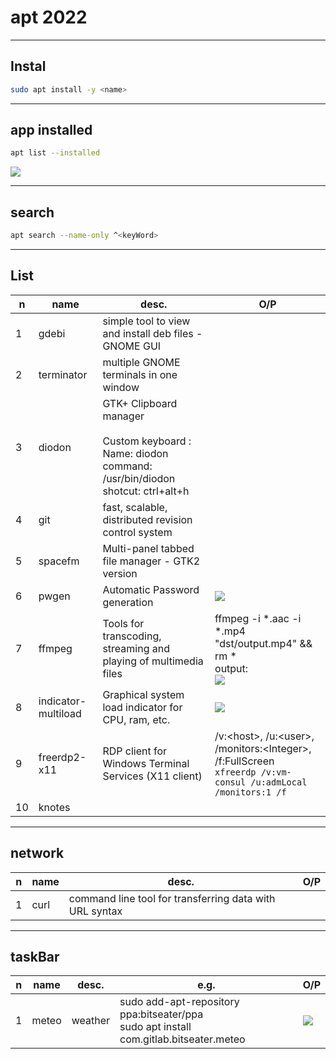 # apt 2022

---

## Instal
````sh
sudo apt install -y <name>
````

---

## app installed
````sh
apt list --installed
````
[<img src="https://i.imgur.com/v9qjNEN.png">](https://i.imgur.com/v9qjNEN.png)

---

## search
````sh
apt search --name-only ^<keyWord>
````

---

## List
|n|name|desc.|O/P|
|-|----|-----|---|
|1|gdebi|simple tool to view and install deb files - GNOME GUI||
|2|terminator|multiple GNOME terminals in one window||
|3|diodon|GTK+ Clipboard manager<br/><br/>Custom keyboard :<br/> Name: diodon<br/> command: /usr/bin/diodon<br/> shotcut: ctrl+alt+h||
|4|git|fast, scalable, distributed revision control system||
|5|spacefm|Multi-panel tabbed file manager - GTK2 version||
|6|pwgen|Automatic Password generation|[<img src="https://i.imgur.com/7IHm23M.png">](https://i.imgur.com/7IHm23M.png)|
|7|ffmpeg|Tools for transcoding, streaming and playing of multimedia files|ffmpeg -i *.aac -i *.mp4 "dst/output.mp4" && rm * <br/> output: <br/> [<img src="https://i.imgur.com/FSQsKMC.png">](https://i.imgur.com/FSQsKMC.png) |
|8|indicator-multiload|Graphical system load indicator for CPU, ram, etc.|[<img src="https://i.imgur.com/8eDAgQV.png">](https://i.imgur.com/8eDAgQV.png)|
|9|freerdp2-x11|RDP client for Windows Terminal Services (X11 client)|/v:\<host\>, /u:\<user\>, /monitors:\<Integer\>, /f:FullScreen<br/>`xfreerdp /v:vm-consul /u:admLocal /monitors:1 /f`|
|10|knotes|||


---

## network
|n|name|desc.|O/P|
|-|----|-----|---|
|1|curl|command line tool for transferring data with URL syntax||

---

## taskBar
|n|name|desc.|e.g.|O/P|
|-|----|-----|----|---|
|1|meteo|weather|sudo add-apt-repository ppa:bitseater/ppa<br/>sudo apt install com.gitlab.bitseater.meteo|[<img src="https://i.imgur.com/NqUzTbQ.png">](https://i.imgur.com/NqUzTbQ.png)|
